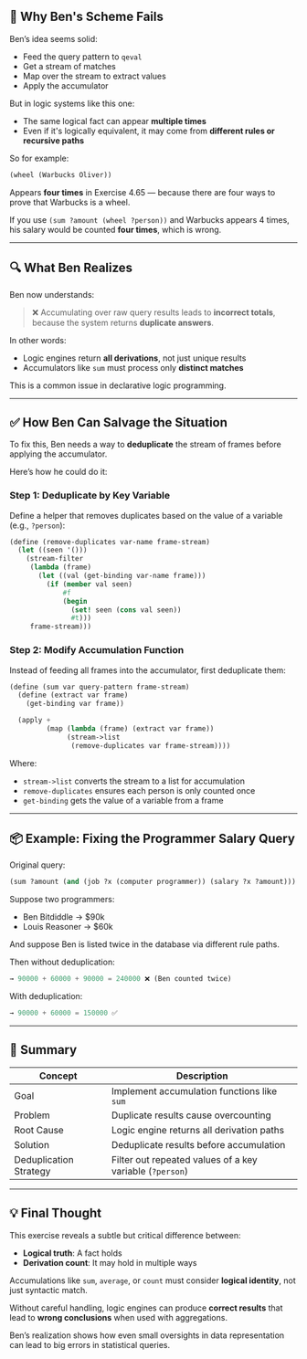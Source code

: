## 🧠 Why Ben's Scheme Fails

Ben’s idea seems solid:
- Feed the query pattern to `qeval`
- Get a stream of matches
- Map over the stream to extract values
- Apply the accumulator

But in logic systems like this one:
- The same logical fact can appear **multiple times**
- Even if it's logically equivalent, it may come from **different rules or recursive paths**

So for example:

```scheme
(wheel (Warbucks Oliver))
```

Appears **four times** in Exercise 4.65 — because there are four ways to prove that Warbucks is a wheel.

If you use `(sum ?amount (wheel ?person))` and Warbucks appears 4 times, his salary would be counted **four times**, which is wrong.

---

## 🔍 What Ben Realizes

Ben now understands:
> ❌ Accumulating over raw query results leads to **incorrect totals**, because the system returns **duplicate answers**.

In other words:
- Logic engines return **all derivations**, not just unique results
- Accumulators like `sum` must process only **distinct matches**

This is a common issue in declarative logic programming.

---

## ✅ How Ben Can Salvage the Situation

To fix this, Ben needs a way to **deduplicate** the stream of frames before applying the accumulator.

Here’s how he could do it:

### Step 1: Deduplicate by Key Variable

Define a helper that removes duplicates based on the value of a variable (e.g., `?person`):

```scheme
(define (remove-duplicates var-name frame-stream)
  (let ((seen '()))
    (stream-filter
     (lambda (frame)
       (let ((val (get-binding var-name frame)))
         (if (member val seen)
             #f
             (begin
               (set! seen (cons val seen))
               #t)))
     frame-stream)))
```

### Step 2: Modify Accumulation Function

Instead of feeding all frames into the accumulator, first deduplicate them:

```scheme
(define (sum var query-pattern frame-stream)
  (define (extract var frame)
    (get-binding var frame))

  (apply +
         (map (lambda (frame) (extract var frame))
              (stream->list
               (remove-duplicates var frame-stream))))
```

Where:
- `stream->list` converts the stream to a list for accumulation
- `remove-duplicates` ensures each person is only counted once
- `get-binding` gets the value of a variable from a frame

---

## 📦 Example: Fixing the Programmer Salary Query

Original query:

```scheme
(sum ?amount (and (job ?x (computer programmer)) (salary ?x ?amount)))
```

Suppose two programmers:
- Ben Bitdiddle → $90k
- Louis Reasoner → $60k

And suppose Ben is listed twice in the database via different rule paths.

Then without deduplication:

```scheme
→ 90000 + 60000 + 90000 = 240000 ❌ (Ben counted twice)
```

With deduplication:

```scheme
→ 90000 + 60000 = 150000 ✅
```

---

## 🎯 Summary

| Concept | Description |
|--------|-------------|
| Goal | Implement accumulation functions like `sum` |
| Problem | Duplicate results cause overcounting |
| Root Cause | Logic engine returns all derivation paths |
| Solution | Deduplicate results before accumulation |
| Deduplication Strategy | Filter out repeated values of a key variable (`?person`) |

---

## 💡 Final Thought

This exercise reveals a subtle but critical difference between:
- **Logical truth**: A fact holds
- **Derivation count**: It may hold in multiple ways

Accumulations like `sum`, `average`, or `count` must consider **logical identity**, not just syntactic match.

Without careful handling, logic engines can produce **correct results** that lead to **wrong conclusions** when used with aggregations.

Ben’s realization shows how even small oversights in data representation can lead to big errors in statistical queries.
